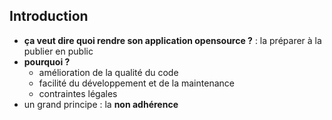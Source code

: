 ## Introduction

- **ça veut dire quoi rendre son application opensource ?** : la préparer à la publier en public
- **pourquoi ?**
    - amélioration de la qualité du code
    - facilité du développement et de la maintenance
    - contraintes légales
- un grand principe : la **non adhérence**